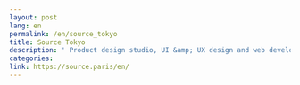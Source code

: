 ```yaml
---
layout: post
lang: en
permalink: /en/source_tokyo
title: Source Tokyo
description: ' Product design studio, UI &amp; UX design and web development. '
categories: 
link: https://source.paris/en/
---
```

